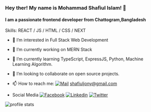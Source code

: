 ### Hey ther! My name is Mohammad Shafiul Islam! 👋
#### I am a passionate frontend developer from Chattogram,Bangladesh
  Skills: REACT / JS / HTML / CSS / NEXT
- 👀 I’m interested in Full Stack Web Development
- 🔭 I’m currently working on MERN Stack
- 🌱 I’m currently learning TypeScript, ExpressJS, Python, Machine Learning Algorithm.
- 👯 I’m looking to collaborate on open source projects.
- 📫 How to reach me: [![Mail](asset/social-media/icons8-gmail-logo-48.png)]() shafiuljony@gmail.com

- Social Media [![Facebook](asset/social-media/facebook.png)](https://www.facebook.com/shafiuljony12/)
[![Linkedin](asset/social-media/linkedin.png)](https://www.linkedin.com/in/mdshafiulislam12/)
[![Twitter](asset/social-media/twitter.png)](https://twitter.com/shafiul_islam12)


<img src="https://github-readme-stats.vercel.app/api?username=shafiuljony&&show_icons=true&title_color=ffffff&icon_color=bb2acf&text_color=daf7dc&bg_color=151515" alt="profile stats"/>
